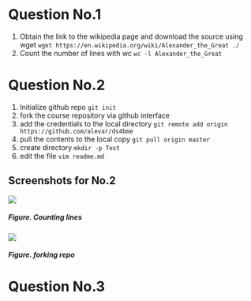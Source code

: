# Question No.1

1. Obtain the link to the wikipedia page and download the source using wget
`wget https://en.wikipedia.org/wiki/Alexander_the_Great ./`
2. Count the number of lines with wc
`wc -l Alexander_the_Great`

# Question No.2
1. Initialize github repo
`git init`
2. fork the course repository via github interface
3. add the credentials to the local directory
`git remote add origin https://github.com/alevar/ds4bme`
4. pull the contents to the local copy
`git pull origin master`
5. create directory
`mkdir -p Test`
6. edit the file
`vim readme.md`

## Screenshots for No.2
![](https://github.com/alevar/ds4bme/blob/master/Test/1.png)
##### Figure. Counting lines
![](https://github.com/alevar/ds4bme/blob/master/Test/2.png)
##### Figure. forking repo

# Question No.3
